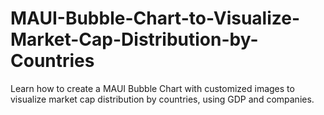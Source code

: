 # MAUI-Bubble-Chart-to-Visualize-Market-Cap-Distribution-by-Countries
Learn how to create a MAUI Bubble Chart with customized images to visualize market cap distribution by countries, using GDP and companies.
